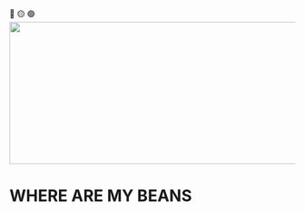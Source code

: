 🔴 🟡 🟢
<img src="https://media.tenor.com/Y7djWyS0-tUAAAAC/dark-ocean.gif" width="800" height="250"/>

# WHERE ARE MY BEANS





<!--
**Yousif2326/Yousif2326** is a ✨ _special_ ✨ repository because its `README.md` (this file) appears on your GitHub profile.

Here are some ideas to get you started:

- 🔭 I’m currently working on ...
- 🌱 I’m currently learning ...
- 👯 I’m looking to collaborate on ...
- 🤔 I’m looking for help with ...
- 💬 Ask me about ...
- 📫 How to reach me: ...
- 😄 Pronouns: ...
- ⚡ Fun fact: ...
-->
